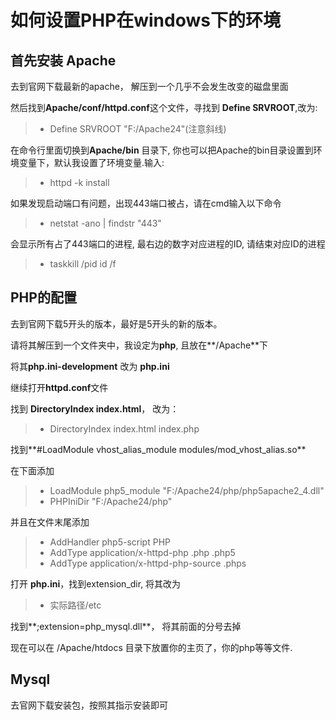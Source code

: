# 如何设置PHP在windows下的环境

## 首先安装 Apache
  去到官网下载最新的apache， 解压到一个几乎不会发生改变的磁盘里面

  然后找到**Apache/conf/httpd.conf**这个文件，寻找到 **Define SRVROOT**,改为:

  > * Define SRVROOT "F:/Apache24"(注意斜线)

  在命令行里面切换到**Apache/bin** 目录下, 你也可以把Apache的bin目录设置到环境变量下，默认我设置了环境变量.输入:

  > *  httpd -k install

  如果发现启动端口有问题，出现443端口被占，请在cmd输入以下命令
  > * netstat -ano | findstr "443"

  会显示所有占了443端口的进程, 最右边的数字对应进程的ID, 请结束对应ID的进程
  > * taskkill /pid id /f


  ## PHP的配置

  去到官网下载5开头的版本，最好是5开头的新的版本。

  请将其解压到一个文件夹中，我设定为**php**, 且放在**/Apache**下

  将其**php.ini-development** 改为 **php.ini**

  继续打开**httpd.conf**文件

  找到 **DirectoryIndex index.html**， 改为：

  > * DirectoryIndex index.html index.php

  找到**#LoadModule vhost_alias_module modules/mod_vhost_alias.so**

  在下面添加
  > * LoadModule php5_module "F:/Apache24/php/php5apache2_4.dll"
  > * PHPIniDir "F:/Apache24/php"

  并且在文件末尾添加
  > * AddHandler  php5-script     PHP
  > * AddType     application/x-httpd-php        .php .php5
  > * AddType     application/x-httpd-php-source .phps

  打开 **php.ini**，找到extension_dir, 将其改为
  > * 实际路径/etc

  找到**;extension=php_mysql.dll**， 将其前面的分号去掉

  现在可以在 /Apache/htdocs 目录下放置你的主页了，你的php等等文件.

  ## Mysql

  去官网下载安装包，按照其指示安装即可
